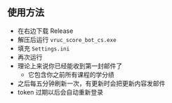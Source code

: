 ## 使用方法

- 在右边下载 Release
- 解压后运行 `vruc_score_bot_cs.exe`
- 填充 `Settings.ini`
- 再次运行
- 理论上来说你已经能收到第一封邮件了
    - 它包含你之前所有课程的学分绩
- 之后每五分钟刷新一次，有更新时会把更新内容发邮件
- token 过期以后会自动重新登录
